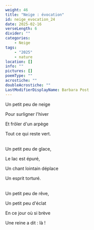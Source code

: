 ```yaml
---
weight: 46
title: "Neige : évocation"
id: neige_evocation_24
date: 2025-02-16
verseLength: 6
divider: ""
categories:
    - Neige
tags:
    - "2025"
    - nature
location: []
info: ""
pictures: []
poemType: ""
acrostiche: ""
doubleAcrostiche: ""
LastModifierDisplayName: Barbara Post
---
```

Un petit peu de neige

Pour surligner l'hiver

Et frôler d'un arpège

Tout ce qui reste vert.

 \
Un petit peu de glace,

Le lac est épuré,

Un chant lointain déplace

Un esprit torturé.

 \
Un petit peu de rêve,

Un petit peu d'éclat

En ce jour où si brève

Une reine a dit : là !